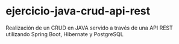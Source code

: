 # ejercicio-java-crud-api-rest
Realización de un CRUD en JAVA servido a través de una API REST utilizando Spring Boot, Hibernate y PostgreSQL
